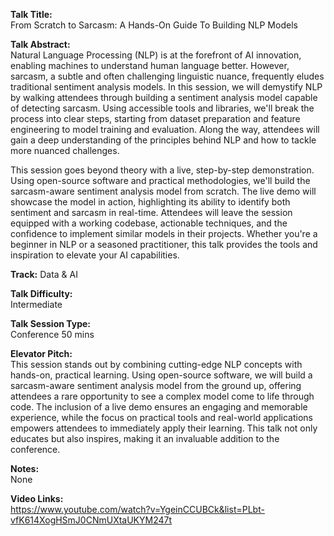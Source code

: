 **Talk Title:**  
From Scratch to Sarcasm: A Hands-On Guide To Building NLP Models

**Talk Abstract:**  
Natural Language Processing (NLP) is at the forefront of AI innovation, enabling machines to understand human language better. However, sarcasm, a subtle and often challenging linguistic nuance, frequently eludes traditional sentiment analysis models. In this session, we will demystify NLP by walking attendees through building a sentiment analysis model capable of detecting sarcasm. Using accessible tools and libraries, we'll break the process into clear steps, starting from dataset preparation and feature engineering to model training and evaluation. Along the way, attendees will gain a deep understanding of the principles behind NLP and how to tackle more nuanced challenges.

This session goes beyond theory with a live, step-by-step demonstration. Using open-source software and practical methodologies, we'll build the sarcasm-aware sentiment analysis model from scratch. The live demo will showcase the model in action, highlighting its ability to identify both sentiment and sarcasm in real-time. Attendees will leave the session equipped with a working codebase, actionable techniques, and the confidence to implement similar models in their projects. Whether you're a beginner in NLP or a seasoned practitioner, this talk provides the tools and inspiration to elevate your AI capabilities.

**Track:** 
Data & AI

**Talk Difficulty:**  
Intermediate

**Talk Session Type:**  
Conference 50 mins

**Elevator Pitch:**  
This session stands out by combining cutting-edge NLP concepts with hands-on, practical learning. Using open-source software, we will build a sarcasm-aware sentiment analysis model from the ground up, offering attendees a rare opportunity to see a complex model come to life through code. The inclusion of a live demo ensures an engaging and memorable experience, while the focus on practical tools and real-world applications empowers attendees to immediately apply their learning. This talk not only educates but also inspires, making it an invaluable addition to the conference.

**Notes:**  
None

**Video Links:**  
https://www.youtube.com/watch?v=YgeinCCUBCk&list=PLbt-vfK614XogHSmJ0CNmUXtaUKYM247t
